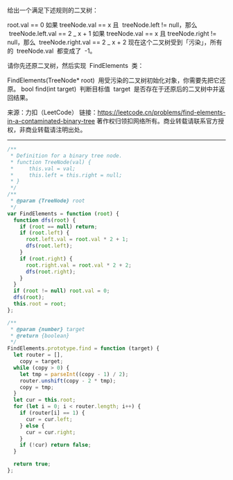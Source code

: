 给出一个满足下述规则的二叉树：

root.val == 0
如果 treeNode.val == x 且  treeNode.left != null，那么  treeNode.left.val == 2 _ x + 1
如果 treeNode.val == x 且 treeNode.right != null，那么  treeNode.right.val == 2 _ x + 2
现在这个二叉树受到「污染」，所有的  treeNode.val  都变成了  -1。

请你先还原二叉树，然后实现  FindElements  类：

FindElements(TreeNode\* root)  用受污染的二叉树初始化对象，你需要先把它还原。
bool find(int target)  判断目标值  target  是否存在于还原后的二叉树中并返回结果。

来源：力扣（LeetCode）
链接：https://leetcode.cn/problems/find-elements-in-a-contaminated-binary-tree
著作权归领扣网络所有。商业转载请联系官方授权，非商业转载请注明出处。

---

```javascript
/**
 * Definition for a binary tree node.
 * function TreeNode(val) {
 *     this.val = val;
 *     this.left = this.right = null;
 * }
 */
/**
 * @param {TreeNode} root
 */
var FindElements = function (root) {
  function dfs(root) {
    if (root == null) return;
    if (root.left) {
      root.left.val = root.val * 2 + 1;
      dfs(root.left);
    }
    if (root.right) {
      root.right.val = root.val * 2 + 2;
      dfs(root.right);
    }
  }
  if (root != null) root.val = 0;
  dfs(root);
  this.root = root;
};

/**
 * @param {number} target
 * @return {boolean}
 */
FindElements.prototype.find = function (target) {
  let router = [],
    copy = target;
  while (copy > 0) {
    let tmp = parseInt((copy - 1) / 2);
    router.unshift(copy - 2 * tmp);
    copy = tmp;
  }
  let cur = this.root;
  for (let i = 0; i < router.length; i++) {
    if (router[i] == 1) {
      cur = cur.left;
    } else {
      cur = cur.right;
    }
    if (!cur) return false;
  }

  return true;
};
```

